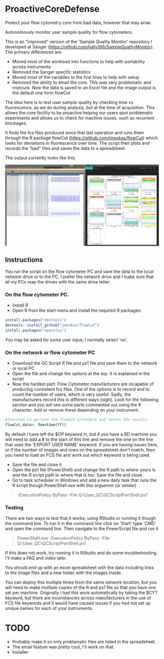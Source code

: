 # ProactiveCoreDefense
Protect your flow cytometry core from bad data, however that may arise.

Autonomously monitor user sample quality for flow cytometers.

This is an "improved" version of the 'Sample Quality Monitor' repository I developed at Sanger (https://github.com/hally166/SampleQualityMonitor).  
The primary differences are:
* Moved most of the workload into functions to help with portability across instruments
* Removed the Sanger specific statistics  
* Moved most of the variables to the first lines to help with setup
* Removed the ability to email the core.  This was very problematic and insecure.  Now the data is saved to an Excel file and the image output is the default one form flowCut

The idea here is to test user sample quality by checking time vs fluorescence, as we do during analysis, but at the time of acquisition.  This allows the core facility to be proactive helping our users spot problematic experiments and allows us to check for machine issues, such as recurrent blockages. 

It finds the fcs files produced since that last operation and runs them through the R package flowCut (https://github.com/jmeskas/flowCut) which looks for deviations in fluorescence over time.  The script then plots and records the “bad” files and saves the data to a spreadsheet.  

The output currently looks like this.

![example image](/example.PNG)

## Instructions
You run the script on the flow cytometer PC and save the data to the local network drive or to the PC.  I prefer the network drive and I make sure that all my PCs map the drives with the same drive letter.

### On the flow cytometer PC.
* Install R
* Open R from the start menu and install the required R packages:
```R
install.packages("devtools")
devtools::install_github("jmeskas/flowCut")
install.packages("openxlsx")
```
You may be asked for some user input, I normally select 'no'.

### On the network or flow cytometer PC
* Download the QC Script R file and ps1 file and save them to the network or local PC
* Open the file and change the options at the top.  It is explained in the script
* Now the hardest part.  Flow Cytometer manufacturers are incapable of producing consistent fcs files.  One of the options is to record and to count the number of users, which is very useful. Sadly, the manufacturers record this is different ways {sigh}.  Look for the following section and you will see some parts commented out using the # character.  Add or remove these depending on your instrument. 
```R
#function to perform the flowCut procedure and return the results
flowCut_data<- function(ff){
```
By default I have left the $OP keyword in, but if you have a BD machine you will need to add a # to the start of this line and remove the one on the line that uses the 'EXPORT USER NAME' keyword. If you are having issues here, or if the number of images and rows on the spreadsheet don't match, then you need to load an FCS file and work out which keyword is being used.

* Save the file and close it.
* Open the ps1 file (PowerShell) and change the R path to where yours is and the R script path to where that is too.  Save the file and close. 
* Go to task scheduler in Windows and add a new daily task that runs the R script though PowerShell.exe with this arguemnt (or similar)
> -ExecutionPolicy ByPass -File Q:\User_QC\QCScriptPwrShell.ps1

### Testing
There are two ways to test that it works; using RStudio or running it though the command line.  To run it in the command line click on 'Start' type 'CMD' and open the command line.  Then navigate to the PowerScript file and run it 
> PowerShell.exe -ExecutionPolicy ByPass -File Q:\User_QC\QCScriptPwrShell.ps1

If this does not work, try running it in RStudio and do some troubleshooting.  I'll make a FAQ and video later.

You should end up with an excel spreadsheet with the data including links to the image files and a new folder with the images inside.

You can deploy this multiple times from the same network location, but you will need to make multiple copies of the R and ps1 file so that you have one set per machine.  Originally I had this work automatically by taking the $CYT keyword, but there are inconstancies across manufacturers in the use of FCS file keywords and it would have caused issues if you had not set up unique names for each of your instruments.

# TODO
* Probably make it so only problamatic files are listed in the spreadsheet.
* The email feature was pretty cool, I'll work on that.
* Installer

